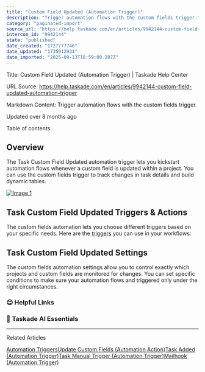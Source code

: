 ```yaml
---
title: "Custom Field Updated (Automation Trigger)"
description: "Trigger automation flows with the custom fields trigger."
category: "paginated-import"
source_url: "https://help.taskade.com/en/articles/9942144-custom-field-updated-automation-trigger"
intercom_id: "9942144"
state: "published"
date_created: "1727777746"
date_updated: "1735912931"
date_imported: "2025-09-13T18:59:00.287Z"
---
```


Title: Custom Field Updated (Automation Trigger) | Taskade Help Center

URL Source: https://help.taskade.com/en/articles/9942144-custom-field-updated-automation-trigger

Markdown Content:
Trigger automation flows with the custom fields trigger.

Updated over 8 months ago

Table of contents

**Overview**
------------

The Task Custom Field Updated automation trigger lets you kickstart automation flows whenever a custom field is updated within a project. You can use the custom fields trigger to track changes in task details and build dynamic tables.

[![Image 1](https://downloads.intercomcdn.com/i/o/1199736376/36944b6c597b9d5c2b98d376/task-custom-field-updated-trigger.jpg?expires=1757791800&signature=851710d2d96caf47294b98c3ce1d347056babdf8ddbbe84d5247b2d757de27de&req=dSEuH859m4JYX%2FMW1HO4zVPPXboL%2FLfgSJOUQJIqzLtvsCiteLU9D82MuYL1%0AL0kWcLIdfJRPVsvWIfU%3D%0A)](https://downloads.intercomcdn.com/i/o/1199736376/36944b6c597b9d5c2b98d376/task-custom-field-updated-trigger.jpg?expires=1757791800&signature=851710d2d96caf47294b98c3ce1d347056babdf8ddbbe84d5247b2d757de27de&req=dSEuH859m4JYX%2FMW1HO4zVPPXboL%2FLfgSJOUQJIqzLtvsCiteLU9D82MuYL1%0AL0kWcLIdfJRPVsvWIfU%3D%0A)

**Task Custom Field Updated Triggers & Actions**
------------------------------------------------

The custom fields automation lets you choose different triggers based on your specific needs. Here are the [triggers](https://intercom.help/taskade/en/articles/8958469) you can use in your workflows:

Task Custom Field Updated Settings
----------------------------------

The custom fields automation settings allow you to control exactly which projects and custom fields are monitored for changes. You can set specific conditions to make sure your automation flows and triggered only under the right circumstances.

### **😊 Helpful Links**

### 🤖 **Taskade AI Essentials**

* * *

Related Articles

[Automation Triggers](https://help.taskade.com/en/articles/8958469-automation-triggers)[Update Custom Fields (Automation Action)](https://help.taskade.com/en/articles/9891133-update-custom-fields-automation-action)[Task Added (Automation Trigger)](https://help.taskade.com/en/articles/10475712-task-added-automation-trigger)[Task Manual Trigger (Automation Trigger)](https://help.taskade.com/en/articles/10766894-task-manual-trigger-automation-trigger)[Mailhook (Automation Trigger)](https://help.taskade.com/en/articles/10857885-mailhook-automation-trigger)

